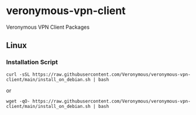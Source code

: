 # veronymous-vpn-client
Veronymous VPN Client Packages

## Linux

### Installation Script

`curl -sSL https://raw.githubusercontent.com/Veronymous/veronymous-vpn-client/main/install_on_debian.sh | bash`

or

`wget -qO- https://raw.githubusercontent.com/Veronymous/veronymous-vpn-client/main/install_on_debian.sh | bash`
